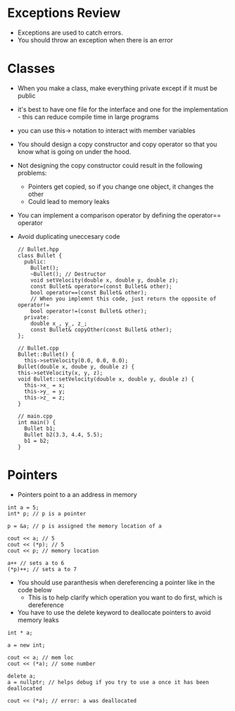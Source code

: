 # Exceptions Review

* Exceptions are used to catch errors.
* You should throw an exception when there is an error

# Classes

* When you make a class, make everything private except if it must be public
* it's best to have one file for the interface and one for the implementation - this can reduce compile time in large programs
* you can use this-> notation to interact with member variables
* You should design a copy constructor and copy operator so that you know what is going on under the hood.
* Not designing the copy constructor could result in the following problems:
  * Pointers get copied, so if you change one object, it changes the other
  * Could lead to memory leaks
* You can implement a comparison operator by defining the operator== operator
* Avoid duplicating uneccesary code
  
  ```
  // Bullet.hpp
  class Bullet {
    public:
      Bullet();
      ~Bullet(); // Destructor
      void setVelocity(double x, double y, double z);
      const Bullet& operator=(const Bullet& other);
      bool operator==(const Bullet& other);
      // When you implemnt this code, just return the opposite of operator!=
      bool operator!=(const Bullet& other);
    private:
      double x_, y_, z_;
      const Bullet& copyOther(const Bullet& other);
  };
  
  // Bullet.cpp
  Bullet::Bullet() {
    this->setVelocity(0.0, 0.0, 0.0);
  Bullet(double x, doube y, double z) {
  this->setVelocity(x, y, z);
  void Bullet::setVelocity(double x, double y, double z) {
    this->x_ = x;
    this->y_ = y;
    this->z_ = z;
  }
  
  // main.cpp
  int main() {
    Bullet b1;
    Bullet b2(3.3, 4.4, 5.5);
    b1 = b2;
  }
  
# Pointers

* Pointers point to a an address in memory
```
int a = 5;
int* p; // p is a pointer

p = &a; // p is assigned the memory location of a

cout << a; // 5
cout << (*p); // 5
cout << p; // memory location

a++ // sets a to 6
(*p)++; // sets a to 7
```

* You should use paranthesis when dereferencing a pointer like in the code below
  * This is to help clarify which operation you want to do first, which is dereference
* You have to use the delete keyword to deallocate pointers to avoid memory leaks

```
int * a;

a = new int;

cout << a; // mem loc
cout << (*a); // some number

delete a;
a = nullptr; // helps debug if you try to use a once it has been deallocated

cout << (*a); // error: a was deallocated
```
